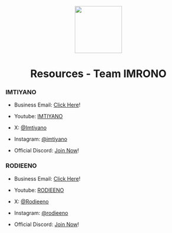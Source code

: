 <div align="center">
<img src="https://i.postimg.cc/xjhpxgkf/Team-IMRONO.png" width="128px" style="max-width:100%;">
<h1>Resources - Team IMRONO</h1>
</div>

<h3>IMTIYANO</h3>

- Business Email: [Click Here](mailto:imtiyano0708@gmail.com)!  

- Youtube: [IMTIYANO](https://www.youtube.com/@imtiyano)

- X: [@Imtiyano](https://x.com/imtiyano) 

- Instagram: [@imtiyano](https://www.instagram.com/imtiyano)

- Official Discord: [Join Now](https://discord.gg/imrono)!

<h3>RODIEENO</h3>

- Business Email: [Click Here](mailto:kumaronak06@gmail.com)!  

- Youtube: 
[RODIEENO](https://www.youtube.com/@rodieeno)

- X: [@Rodieeno](https://x.com/rodieeno) 

- Instagram: [@rodieeno](https://www.instagram.com/rodieeno)

- Official Discord: [Join Now](https://discord.gg/imrono)!